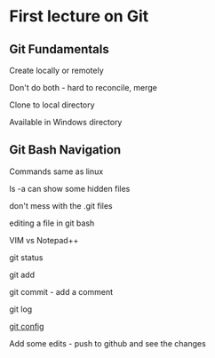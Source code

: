 # First lecture on Git

## Git Fundamentals


Create locally or remotely

Don't do both - hard to reconcile, merge

Clone to local directory

Available in Windows directory

## Git Bash Navigation

Commands same as linux 

ls -a can show some hidden files

don't mess with the .git files

editing a file in git bash
  
  VIM vs Notepad++
  
  git status 
  
  git add
  
  git commit - add a comment

  git log
  
 [git config](https://git-scm.com/book/en/v2/Customizing-Git-Git-Configuration, "git config")

Add some edits - push to github and see the changes
